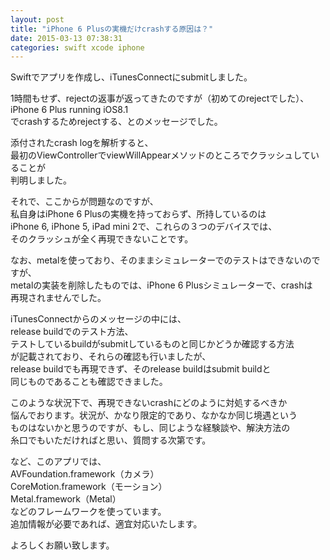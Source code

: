 ```yaml
---
layout: post
title: "iPhone 6 Plusの実機だけcrashする原因は？"
date: 2015-03-13 07:38:31
categories: swift xcode iphone
---
```

<p>Swiftでアプリを作成し、iTunesConnectにsubmitしました。</p>

<p>1時間もせず、rejectの返事が返ってきたのですが（初めてのrejectでした）、<br>
iPhone 6 Plus running iOS8.1<br>
でcrashするためrejectする、とのメッセージでした。</p>

<p>添付されたcrash logを解析すると、<br>
最初のViewControllerでviewWillAppearメソッドのところでクラッシュしていることが<br>
判明しました。</p>

<p>それで、ここからが問題なのですが、<br>
私自身はiPhone 6 Plusの実機を持っておらず、所持しているのは<br>
iPhone 6, iPhone 5, iPad mini 2で、これらの３つのデバイスでは、<br>
そのクラッシュが全く再現できないことです。</p>

<p>なお、metalを使っており、そのままシミュレーターでのテストはできないのですが、<br>
metalの実装を削除したものでは、iPhone 6 Plusシミュレーターで、crashは<br>
再現されませんでした。</p>

<p>iTunesConnectからのメッセージの中には、<br>
release buildでのテスト方法、<br>
テストしているbuildがsubmitしているものと同じかどうか確認する方法<br>
が記載されており、それらの確認も行いましたが、<br>
release buildでも再現できず、そのrelease buildはsubmit buildと<br>
同じものであることも確認できました。</p>

<p>このような状況下で、再現できないcrashにどのように対処するべきか<br>
悩んでおります。状況が、かなり限定的であり、なかなか同じ境遇という<br>
ものはないかと思うのですが、もし、同じような経験談や、解決方法の<br>
糸口でもいただければと思い、質問する次第です。</p>

<p>など、このアプリでは、<br>
AVFoundation.framework（カメラ）<br>
CoreMotion.framework（モーション）<br>
Metal.framework（Metal）<br>
などのフレームワークを使っています。<br>
追加情報が必要であれば、適宜対応いたします。</p>

<p>よろしくお願い致します。</p>
